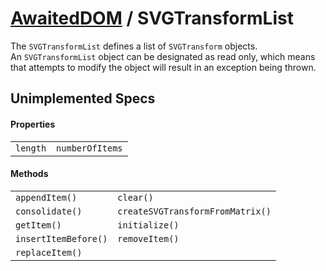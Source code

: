 # [AwaitedDOM](/docs/basic-interfaces/awaited-dom) <span>/</span> SVGTransformList

<div class='overview'>The <code>SVGTransformList</code> defines a list of <code>SVGTransform</code> objects.</div>

<div class='overview'>An <code>SVGTransformList</code> object can be designated as read only, which means that attempts to modify the object will result in an exception being thrown.</div>

## Unimplemented Specs

#### Properties

|     |     |
| --- | --- |
| `length` | `numberOfItems` |

#### Methods

|     |     |
| --- | --- |
| `appendItem()` | `clear()`
`consolidate()` | `createSVGTransformFromMatrix()`
`getItem()` | `initialize()`
`insertItemBefore()` | `removeItem()`
`replaceItem()` |  |
